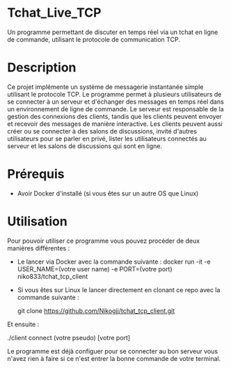# Tchat_Live_TCP

Un programme permettant de discuter en temps réel via un tchat en ligne de commande, utilisant le protocole de communication TCP.

# Description

Ce projet implémente un système de messagerie instantanée simple utilisant le protocole TCP. Le programme permet à plusieurs utilisateurs de se connecter à un serveur et d'échanger des messages en temps réel dans un environnement de ligne de commande. Le serveur est responsable de la gestion des connexions des clients, tandis que les clients peuvent envoyer et recevoir des messages de manière interactive. Les clients peuvent aussi créer ou se connecter à des salons de discussions, invité d'autres utilisateurs pour se parler en privé, lister les utilisateurs connectés au serveur et les salons de discussions qui sont en ligne.

# Prérequis

- Avoir Docker d'installé (si vous êtes sur un autre OS que Linux)

# Utilisation

Pour pouvoir utiliser ce programme vous pouvez procéder de deux manières différentes :

- Le lancer via Docker avec la commande suivante : docker run -it -e USER_NAME=(votre user name) -e PORT=(votre port) niko833/tchat_tcp_client
- Si vous êtes sur Linux le lancer directement en clonant ce repo avec la commande suivante :
  
  git clone https://github.com/Nikogjj/tchat_tcp_client.git

Et ensuite :

  ./client connect (votre pseudo) [votre port]

Le programme est déjà configuer pour se connecter au bon serveur vous n'avez rien à faire si ce n'est entrer la bonne commande de votre terminal.
